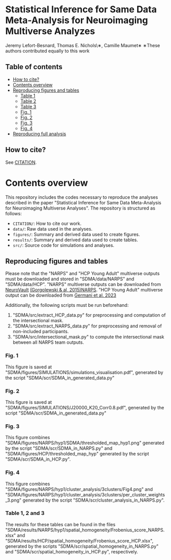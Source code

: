 
# Statistical Inference for Same Data Meta-Analysis for Neuroimaging Multiverse Analyzes

Jeremy Lefort-Besnard, Thomas E. Nichols\∗, Camille Maumet∗
∗These authors contributed equally to this work

## Table of contents
   * [How to cite?](#how-to-cite)
   * [Contents overview](#contents-overview)
   * [Reproducing figures and tables](#reproducing-figures-and-tables)
      * [Table 1](#table-1)
      * [Table 2](#table-2)
      * [Table 3](#table-3)
      * [Fig. 1](#fig-1)
      * [Fig. 2](#fig-2)
      * [Fig. 3](#fig-3)
      * [Fig. 4](#fig-4)
   * [Reproducing full analysis](#reproducing-full-analysis)

## How to cite?

See [CITATION](CITATION).

# Contents overview

This repository includes the codes necessary to reproduce the analyses described in the paper "Statistical Inference for Same Data Meta-Analysis for Neuroimaging Multiverse Analyses". The repository is structured as follows:
- `CITATION/`: How to cite our work.
- `data/`: Raw data used in the analyses.
- `figures/`: Summary and derived data used to create figures.
- `results/`: Summary and derived data used to create tables.
- `src/`: Source code for simulations and analyses.

## Reproducing figures and tables

Please note that the "NARPS" and "HCP Young Adult" multiverse outputs must be downloaded and stored in "SDMA/data/NARPS" and "SDMA/data/HCP".
"NARPS" multiverse outputs can be downloaded from [NeuroVault](https://www.neurovault.org) [(Gorgolewski & al, 2015)](https://www.frontiersin.org/articles/10.3389/fninf.2015.00008/full)[NARPS](https://github.com/poldrack/narps/tree/master/ImageAnalyses).
"HCP Young Adult" multiverse output can be downloaded from [Germani et al. 2023](https://arxiv.org/pdf/2312.14493)

Additionally, the following scripts must be run beforehand:

1. "SDMA/src/extract_HCP_data.py" for preprocessing and computation of the intersectional mask.
2. "SDMA/src/extract_NARPS_data.py" for preprocessing and removal of non-included participants.
3. "SDMA/src/intersectional_mask.py" to compute the intersectional mask between all NARPS team outputs.

### Fig. 1
This figure is saved at "SDMA/figures/SIMULATIONS/simulations_visualisation.pdf", generated by the script "SDMA/scr/SDMA_in_generated_data.py"

### Fig. 2
This figure is saved at "SDMA/figures/SIMULATIONS/J20000_K20_Corr0.8.pdf", generated by the script "SDMA/scr/SDMA_in_generated_data.py"

### Fig. 3
This figure combines "SDMA/figures/NARPS/hyp1/SDMA/thresholded_map_hyp1.png" generated by the script "SDMA/scr/SDMA_in_NARPS.py" and "SDMA/figures/HCP/thresholded_map_hyp" generated by the script "SDMA/scr/SDMA_in_HCP.py".

### Fig. 4
This figure combines "SDMA/figures/NARPS/hyp1/cluster_analysis/3clusters/Fig4.png" and "SDMA/figures/NARPS/hyp1/cluster_analysis/3clusters/per_cluster_weights_3.png" generated by the script "SDMA/scr/cluster_analysis_in_NARPS.py".

### Table 1, 2 and 3
The results for these tables can be found in the files "SDMA/results/NARPS/hyp1/spatial_homogeneity/Frobenius_score_NARPS.xlsx" and "SDMA/results/HCP/spatial_homogeneity/Frobenius_score_HCP.xlsx", generated by the scripts "SDMA/scr/spatial_homogeneity_in_NARPS.py" and "SDMA/scr/spatial_homogeneity_in_HCP.py", respectively.

